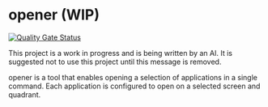 # opener (WIP)

[![Quality Gate Status](https://sonarcloud.io/api/project_badges/measure?project=danstis_opener&metric=alert_status)](https://sonarcloud.io/summary/new_code?id=danstis_opener)

This project is a work in progress and is being written by an AI. It is suggested not to use this project until this message is removed.

opener is a tool that enables opening a selection of applications in a single command. Each application is configured to
open on a selected screen and quadrant.

